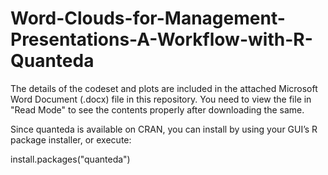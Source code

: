 # Word-Clouds-for-Management-Presentations-A-Workflow-with-R-Quanteda

The details of the codeset and plots are included in the attached Microsoft Word Document (.docx) file in this repository. 
You need to view the file in "Read Mode" to see the contents properly after downloading the same.

Since quanteda is available on CRAN, you can install by using your GUI’s R package installer, or execute:

install.packages("quanteda")
